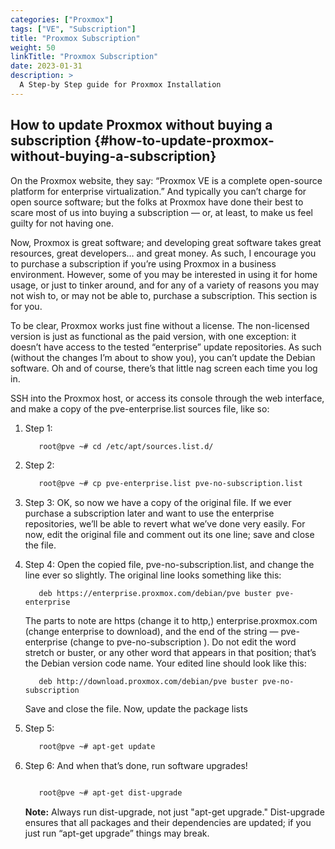 ```yaml
---
categories: ["Proxmox"]
tags: ["VE", "Subscription"]
title: "Proxmox Subscription"
weight: 50
linkTitle: "Proxmox Subscription"
date: 2023-01-31
description: >
  A Step-by Step guide for Proxmox Installation
---
```

## How to update Proxmox without buying a subscription {#how-to-update-proxmox-without-buying-a-subscription}

On the Proxmox website, they say: “Proxmox VE is a complete open-source platform for enterprise virtualization.” And typically you can’t charge for open source software; but the folks at Proxmox have done their best to scare most of us into buying a subscription — or, at least, to make us feel guilty for not having one.

Now, Proxmox is great software; and developing great software takes great resources, great developers… and great money. As such, I encourage you to purchase a subscription if you’re using Proxmox in a business environment. However, some of you may be interested in using it for home usage, or just to tinker around, and for any of a variety of reasons you may not wish to, or may not be able to, purchase a subscription. This section is for you.

To be clear, Proxmox works just fine without a license. The non-licensed version is just as functional as the paid version, with one exception: it doesn’t have access to the tested “enterprise” update repositories. As such (without the changes I’m about to show you), you can’t update the Debian software. Oh and of course, there’s that little nag screen each time you log in.

SSH into the Proxmox host, or access its console through the web interface, and make a copy of the pve-enterprise.list sources file, like so:

1.  Step 1:

    ```bash
       root@pve ~# cd /etc/apt/sources.list.d/
    ```

2.  Step 2:

    ```bash
       root@pve ~# cp pve-enterprise.list pve-no-subscription.list
    ```

3.  Step 3:
    OK, so now we have a copy of the original file. If we ever purchase a subscription later and want to use the enterprise repositories, we’ll be able to revert what we’ve done very easily. For now, edit the original file and comment out its one line; save and close the file.

4.  Step 4:
    Open the copied file, pve-no-subscription.list, and change the line ever so slightly. The original line looks something like this:

    ```text
       deb https://enterprise.proxmox.com/debian/pve buster pve-enterprise
    ```

    The parts to note are https (change it to http,) enterprise.proxmox.com (change enterprise to download), and the end of the string — pve-enterprise (change to pve-no-subscription ). Do not edit the word stretch or buster, or any other word that appears in that position; that’s the Debian version code name. Your edited line should look like this:

    ```text
       deb http://download.proxmox.com/debian/pve buster pve-no-subscription
    ```

    Save and close the file. Now, update the package lists

5.  Step 5:

    ```bash
       root@pve ~# apt-get update
    ```

6.  Step 6: And when that’s done, run software upgrades!

    ```bash

       root@pve ~# apt-get dist-upgrade
    ```

    **Note:** Always run dist-upgrade, not just "apt-get upgrade." Dist-upgrade ensures that all packages and their dependencies are updated; if you just run “apt-get upgrade” things may break.

